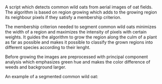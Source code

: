 A script which detects common wild oats from aerial images of oat fields.
The algorithm is based on region growing which adds to the growing region its 
neighbour pixels if they satisfy a membership criterion.

The membership criterion needed to segment common wild oats minimizes the width of a
region and maximizes the intensity of pixels with certain weights. It guides the
algorithm to grow the region along the culm of a plant as far as possible and makes
it possible to classify the grown regions into different species according to their lenght.

Before growing the images are preprocessed with principal component analysis which 
emphasizes green hue and makes the color difference of weeds and background larger.

An example of a segmented common wild oat:

[](raw.png)
[](segmented.png)
